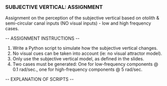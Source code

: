 ### SUBJECTIVE VERTICAL: ASSIGNMENT
Assignment on the perception of the subjective vertical based on otolith &amp; semi-circular canal inputs (NO visual inputs) - low and high frequency cases.

-- ASSIGNMENT INSTRUCTIONS --
1. Write a Python script to simulate how the subjective vertical changes.
2. No visual cues can be taken into account (ie: no visual attractor model).
3. Only use the subjective vertical model, as defined in the slides.
4. Two cases must be generated: One for low-frequency components @ 0.1 rad/sec., one for high-frequency components @ 5 rad/sec.

-- EXPLANATION OF SCRIPTS --
